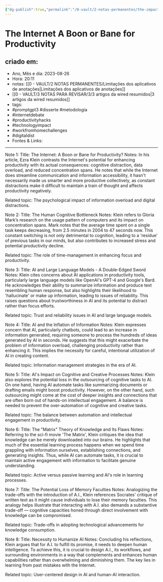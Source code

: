 ```yaml
---
{"dg-publish":true,"permalink":"/0-vault/2-notas-permanentes/the-impact-of-the-internet-on-productivity-exploring-its-benefits-and-drawbacks/","tags":["permanente","promptgpt3","disserte","metodologia","internetdebate","productivityhacks","technologyimpact","workfromhomechallenges","digitaldist"],"dgHomeLink":true,"dgShowLocalGraph":true,"dgShowFileTree":true,"dgEnableSearch":true}
---
```


# The Internet A Boon or Bane for Productivity

## criado em: 
-  Ano, Mês e dia: 2023-08-26
- Hora: 20:11
- notas: [[0 - VAULT/2 NOTAS PERMANENTES/Limitações dos aplicativos de anotações\|Limitações dos aplicativos de anotações]]
- [[0 - VAULT/3 NOTAS PARA REVISAR/3/3 artigos da wired resumidos\|3 artigos da wired resumidos]]
- tags: 
- #promptgpt3 #disserte #metodologia 
- #internetdebate
- #productivityhacks
- #technologyimpact
- #workfromhomechallenges
- #digitaldist 
- Fontes & Links: 
---

Note 1:
Title: The Internet: A Boon or Bane for Productivity?
Notes: In his article, Ezra Klein contrasts the Internet's potential for enhancing productivity with its actual consequences: cognitive distraction, data overload, and reduced concentration spans. He notes that while the Internet does streamline communication and information accessibility, it hasn't necessarily made us smarter and more productive collectively, as constant distractions make it difficult to maintain a train of thought and affects productivity negatively.

Related topic: The psychological impact of information overload and digital distractions.


Note 2:
Title: The Human Cognitive Bottleneck
Notes: Klein refers to Gloria Mark’s research on the usage pattern of computers and its impact on concentration spans. Mark notes that the average time spent on a single task keeps decreasing, from 2.5 minutes in 2004 to 47 seconds now. This constant switching is not only detrimental to cognition, leading to a 'residue' of previous tasks in our minds, but also contributes to increased stress and potential productivity decline.

Related topic: The role of time-management in enhancing focus and productivity.


Note 3:
Title: AI and Large Language Models - A Double-Edged Sword
Notes: Klein cites concerns about AI applications in productivity tools, particularly large language models like OpenAI's GPT-4 and Google's Bard. He acknowledges their ability to summarize information and produce text resembling human response, but also highlights their likelihood to 'hallucinate' or make up information, leading to issues of reliability. This raises questions about trustworthiness in AI and its potential to distract rather than focus efforts.

Related topic: Trust and reliability issues in AI and large language models.


Note 4:
Title: AI and the Inflation of Information
Notes: Klein expresses concern that AI, particularly chatbots, could lead to an increase in information generated, requiring someone to process the hundreds of ideas generated by AI in seconds. He suggests that this might exacerbate the problem of information overload, challenging productivity rather than enhancing it. This implies the necessity for careful, intentional utilization of AI in creating content.

Related topic: Information management strategies in the era of AI.


Note 5:
Title: AI's Impact on Cognitive and Creative Processes
Notes: Klein also explores the potential loss in the outsourcing of cognitive tasks to AI. On one hand, having AI automate tasks like summarizing documents or drafting emails might boost productivity. However, on the other hand, such outsourcing might come at the cost of deeper insights and connections that are often born out of hands-on intellectual engagement. A balance is needed to prevent the over-automation of cognitive and creative tasks.

Related topic: The balance between automation and intellectual engagement in productivity.

Note 6:
Title: The "Matrix" Theory of Knowledge and Its Flaws
Notes: Referring to the sci-fi movie 'The Matrix', Klein critiques the idea that knowledge can be merely downloaded into our brains. He highlights that much of the essential learning process happens when we spend time grappling with information ourselves, establishing connections, and generating insights. Thus, while AI can automate tasks, it is crucial to maintain active engagement with information to facilitate genuine understanding.

Related topic: Active versus passive learning and AI's role in learning processes.

Note 7: 
Title: The Potential Loss of Memory Faculties
Notes: Analogizing the trade-offs with the introduction of A.I., Klein references Socrates' critique of written text as it might cause individuals to lose their memory faculties. This analogy helps illustrate that interacting with A.I. also demands a substantive trade-off — cognitive capacities honed through direct involvement with knowledge can be compromised.

Related topic: Trade-offs in adopting technological advancements for knowledge consumption.

Note 8:
Title: Necessity to Humanize AI
Notes: Concluding his reflections, Klein argues that for A.I. to fulfill its promise, it needs to deepen human intelligence. To achieve this, it is crucial to design A.I., its workflows, and surrounding environments in a way that complements and enhances human capabilities rather than overwhelming and diminishing them. The key lies in learning from past mistakes with the Internet.

Related topic: User-centered design in AI and human-AI interaction.